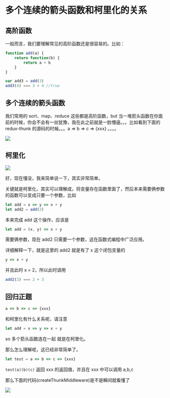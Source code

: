 # 多个连续的箭头函数和柯里化的关系

## 高阶函数
一般而言，我们要理解常见的高阶函数还是很容易的。比如：

```js
function add(a) {
    return function(b) {
        return a + b
    }
}

var add3 = add(3)
add3(4) === 3 + 4 //true
```

## 多个连续的箭头函数
我们常用的 sort、map、reduce 这些都是高阶函数，but 当一堆箭头函数在你面前的时候，你会不会有一丝犹豫，我在此之前就是一脸懵逼。。。比如看到下面的redux-thunk 的源码的时候。。。a => b => c => {xxx} 。。。。


![](http://7xkpdt.com1.z0.glb.clouddn.com/7040fddb0b0690e69b10a2bedfde5254.png)

## 柯里化
![](http://7xkpdt.com1.z0.glb.clouddn.com/215e06423ca5fbf028d45e59f468dcaa.png)

好，现在懂没，我来简单说一下，其实非常简单。

关键就是柯里化，其实可以理解成，将变量存在函数里面了，然后本来需要俩参数的函数可以变成只要一个参数，比如

```js
let add = x => y => x + y
let add2 = add(2)
```

本来完成 add 这个操作，应该是
```js
let add = (x, y) => x + y
```
需要俩参数，现在 add2 只需要一个参数，这在函数式编程中广泛应用。

详细解释一下，就是这里的 add2 就是有了 x 这个闭包变量的
```js
y => x + y
```
并且此时 x = 2，所以此时调用

```js
add2(3) === 2 + 3
```

## 回归正题

```js
a => b => c => {xxx}
```

和柯里化有什么关系呢，请注意

```js
let add = x => y => x + y

```

so 多个箭头函数连在一起 就是在柯里化。

那么怎么理解呢，这已经非常简单了。

```js
let test = a => b => c => {xxx}
```
`test(a)(b)(c)`  返回 xxx 的返回值，并且在 xxx 中可以调用 a,b,c


那么下面的代码(createThunkMiddleware)是不是瞬间就看懂了

![](http://7xkpdt.com1.z0.glb.clouddn.com/7040fddb0b0690e69b10a2bedfde5254.png)
